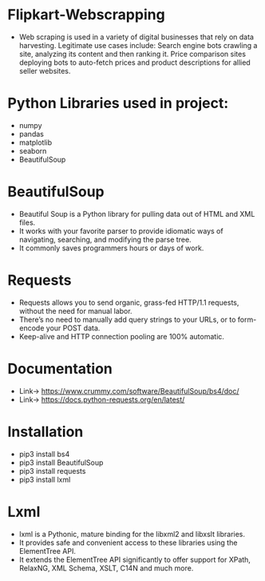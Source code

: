 # Flipkart-Webscrapping
- Web scraping is used in a variety of digital businesses that rely on data harvesting. Legitimate use cases include: Search engine bots crawling a site, analyzing its     content and then ranking it. Price comparison sites deploying bots to auto-fetch prices and product descriptions for allied seller websites.
# Python Libraries used in project:
- numpy
- pandas
- matplotlib
- seaborn
- BeautifulSoup
# BeautifulSoup
- Beautiful Soup is a Python library for pulling data out of HTML and XML files.
- It works with your favorite parser to provide idiomatic ways of navigating, searching, and modifying the parse tree.
- It commonly saves programmers hours or days of work.
# Requests
- Requests allows you to send organic, grass-fed HTTP/1.1 requests, without the need for manual labor.
- There’s no need to manually add query strings to your URLs, or to form-encode your POST data.
- Keep-alive and HTTP connection pooling are 100% automatic.
# Documentation
- Link-> https://www.crummy.com/software/BeautifulSoup/bs4/doc/
- Link-> https://docs.python-requests.org/en/latest/
# Installation
- pip3 install bs4
- pip3 install BeautifulSoup
- pip3 install requests
- pip3 install lxml
# Lxml
- lxml is a Pythonic, mature binding for the libxml2 and libxslt libraries.
- It provides safe and convenient access to these libraries using the ElementTree API.
- It extends the ElementTree API significantly to offer support for XPath, RelaxNG, XML Schema, XSLT, C14N and much more.

